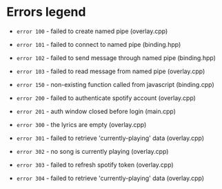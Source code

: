 
# Errors legend

- `error 100` - failed to create named pipe (overlay.cpp)
- `error 101` - failed to connect to named pipe (binding.hpp)
- `error 102` - failed to send message through named pipe (binding.hpp)
- `error 103` - failed to read message from named pipe (overlay.cpp)

- `error 150` - non-existing function called from javascript (binding.cpp)

- `error 200` - failed to authenticate spotify account (overlay.cpp)
- `error 201` - auth window closed before login (main.cpp)

- `error 300` - the lyrics are empty (overlay.cpp)
- `error 301` - failed to retrieve 'currently-playing' data (overlay.cpp)
- `error 302` - no song is currently playing (overlay.cpp)
- `error 303` - failed to refresh spotify token (overlay.cpp)
- `error 304` - failed to retrieve 'currently-playing' data (overlay.cpp)